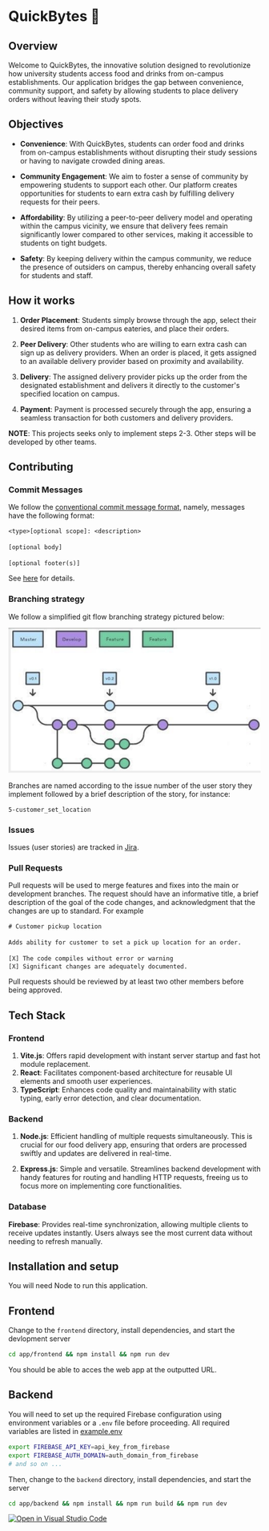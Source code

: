 # QuickBytes 🍔

## Overview
Welcome to QuickBytes, the innovative solution designed to revolutionize how university students access food and drinks from on-campus establishments. Our application bridges the gap between convenience, community support, and safety by allowing students to place delivery orders without leaving their study spots.

## Objectives
- __Convenience__: With QuickBytes, students can order food and drinks from on-campus establishments without disrupting their study sessions or having to navigate crowded dining areas.

- __Community Engagement__: We aim to foster a sense of community by empowering students to support each other. Our platform creates opportunities for students to earn extra cash by fulfilling delivery requests for their peers.

- __Affordability__: By utilizing a peer-to-peer delivery model and operating within the campus vicinity, we ensure that delivery fees remain significantly lower compared to other services, making it accessible to students on tight budgets.

- __Safety__: By keeping delivery within the campus community, we reduce the presence of outsiders on campus, thereby enhancing overall safety for students and staff.

## How it works
1. __Order Placement__: Students simply browse through the app, select their desired items from on-campus eateries, and place their orders.

2. __Peer Delivery__: Other students who are willing to earn extra cash can sign up as delivery providers. When an order is placed, it gets assigned to an available delivery provider based on proximity and availability.

3. __Delivery__: The assigned delivery provider picks up the order from the designated establishment and delivers it directly to the customer's specified location on campus.

4. __Payment__: Payment is processed securely through the app, ensuring a seamless transaction for both customers and delivery providers.

**NOTE**: This projects seeks only to implement steps 2-3. Other steps will be developed by other teams.

## Contributing

### Commit Messages
We follow the [conventional commit message format](https://www.conventionalcommits.org/en/v1.0.0/), namely, messages have the following format:

```
<type>[optional scope]: <description>

[optional body]

[optional footer(s)]
```
See [here](https://www.conventionalcommits.org/en/v1.0.0/) for details.

### Branching strategy
We follow a simplified git flow branching strategy pictured below:

![git_flow](./misc/git_flow.png)

Branches are named according to the issue number of the user story they implement followed by a brief description of the story, for instance:

```
5-customer_set_location
```

### Issues
Issues (user stories) are tracked in [Jira](https://quick-bytes.atlassian.net/jira/software/projects/SCRUM/boards/1/backlog?selectedIssue=SCRUM-5).

### Pull Requests
Pull requests will be used to merge features and fixes into the main or development branches. The request should have an informative title, a brief description of the goal of the code changes, and acknowledgment that the changes are up to standard.
For example
```
# Customer pickup location

Adds ability for customer to set a pick up location for an order.

[X] The code compiles without error or warning
[X] Significant changes are adequately documented.
```

Pull requests should be reviewed by at least two other members before being approved.

## Tech Stack

### Frontend

1. __Vite.js__: Offers rapid development with instant server startup and fast hot module replacement.
2. __React__: Facilitates component-based architecture for reusable UI elements and smooth user experiences.
3. __TypeScript__: Enhances code quality and maintainability with static typing, early error detection, and clear documentation.

### Backend

1. __Node.js__: Efficient handling of multiple requests simultaneously. This is crucial for our food delivery app, ensuring that orders are processed swiftly and updates are delivered in real-time.

2. __Express.js__: Simple and versatile. Streamlines backend development with handy features for routing and handling HTTP requests, freeing us to focus more on implementing core functionalities.

### Database

__Firebase__: Provides real-time synchronization, allowing multiple clients to receive updates instantly. Users always see the most current data without needing to refresh manually.

## Installation and setup

You will need Node to run this application.

## Frontend
Change to the `frontend` directory, install dependencies, and start the devlopment server

```bash
cd app/frontend && npm install && npm run dev
```

You should be able to acces the web app at the outputted URL.

## Backend
You will need to set up the required Firebase configuration using environment variables or a `.env` file before proceeding. All required variables are listed in [example.env](/app/backend/example.env)

```bash
export FIREBASE_API_KEY=api_key_from_firebase
export FIREBASE_AUTH_DOMAIN=auth_domain_from_firebase
# and so on ...
```

Then, change to the `backend` directory, install dependencies, and start the server

```bash
cd app/backend && npm install && npm run build && npm run dev
```

[![Open in Visual Studio Code](https://classroom.github.com/assets/open-in-vscode-718a45dd9cf7e7f842a935f5ebbe5719a5e09af4491e668f4dbf3b35d5cca122.svg)](https://classroom.github.com/online_ide?assignment_repo_id=15094173&assignment_repo_type=AssignmentRepo)

